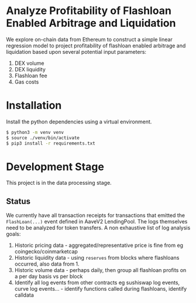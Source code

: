 # Analyze Profitability of Flashloan Enabled Arbitrage and Liquidation
We explore on-chain data from Ethereum to construct a simple linear regression model to project profitability of flashloan enabled arbitrage and liquidation based upon several potential input parameters:
  1. DEX volume
  2. DEX liquidity
  3. Flashloan fee
  4. Gas costs

# Installation
Install the python dependencies using a virtual environment.
```sh
$ python3 -m venv venv
$ source ./venv/bin/activate
$ pip3 install -r requirements.txt
```

# Development Stage
This project is in the data processing stage.

## Status
We currently have all transaction receipts for transactions that emitted the `FlashLoan(...)` event defined in AaveV2 LendingPool. The logs themselves need to be analyzed for token transfers. 
A non exhaustive list of log analysis goals:
  1. Historic pricing data
    - aggregated/representative price is fine from eg coingecko/coinmarketcap
  2. Historic liquidity data
    - using `reserves` from blocks where flashloans occurred, also data from 1.
  3. Historic volume data
    - perhaps daily, then group all flashloan profits on a per day basis vs per block
  4. Identify all log events from other contracts eg sushiswap log events, curve log events...
    - identify functions called during flashloans, identify calldata